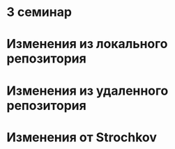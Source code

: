 # 3 семинар

# Изменения из локального репозитория

# Изменения из удаленного репозитория

# Изменения от Strochkov